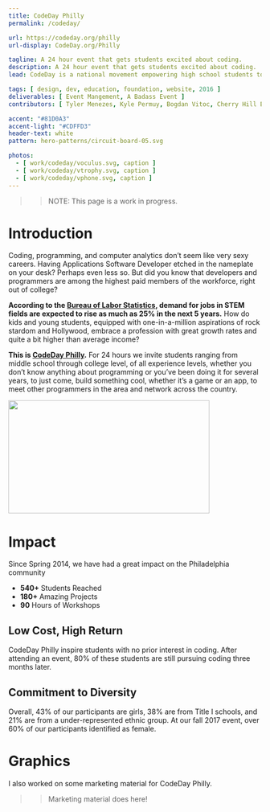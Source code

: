 ```yaml
---
title: CodeDay Philly
permalink: /codeday/

url: https://codeday.org/philly
url-display: CodeDay.org/Philly

tagline: A 24 hour event that gets students excited about coding.
description: A 24 hour event that gets students excited about coding.
lead: CodeDay is a national movement empowering high school students to discover the wonders of computer science.

tags: [ design, dev, education, foundation, website, 2016 ]
deliverables: [ Event Mangement, A Badass Event ]
contributors: [ Tyler Menezes, Kyle Permuy, Bogdan Vitoc, Cherry Hill East (District) ]

accent: "#81D0A3"
accent-light: "#CDFFD3"
header-text: white
pattern: hero-patterns/circuit-board-05.svg

photos:
  - [ work/codeday/voculus.svg, caption ]
  - [ work/codeday/vtrophy.svg, caption ]
  - [ work/codeday/vphone.svg, caption ]
---
```


> > NOTE: This page is a work in progress.

# Introduction

Coding, programming, and computer analytics don’t seem like very sexy careers. Having Applications Software Developer etched in the nameplate on your desk? Perhaps even less so. But did you know that developers and programmers are among the highest paid members of the workforce, right out of college?

**According to the [Bureau of Labor Statistics](http://www.itworld.com/article/2945674/careers/computer-science-students-are-in-demand-and-they-know-it.html), demand for jobs in STEM fields are expected to rise as much as 25% in the next 5 years.** How do kids and young students, equipped with one-in-a-million aspirations of rock stardom and Hollywood, embrace a profession with great growth rates and quite a bit higher than average income?

**This is [CodeDay Philly](http://codeday.org/philly).** For 24 hours we invite students ranging from middle school through college level, of all experience levels, whether you don’t know anything about programming or you’ve been doing it for several years, to just come, build something cool, whether it’s a game or an app, to meet other programmers in the area and network across the country.

<p><a href="https://codeday.org/philly?wvideo=n6xc4pm90n#"><img src="https://embedwistia-a.akamaihd.net/deliveries/b92886ba60d7ac246d162dd597d19d193dc4158d.jpg?image_play_button_size=2x&amp;image_crop_resized=960x540&amp;image_play_button=1&amp;image_play_button_color=cb7972e0" width="400" height="225" style="width: 400px; height: 225px;"></a></p>

# Impact

Since Spring 2014, we have had a great impact on the Philadelphia community

- **540+** Students Reached
- **180+** Amazing Projects
- **90** Hours of Workshops

## Low Cost, High Return

CodeDay Philly inspire students with no prior interest in coding. After attending an event, 80% of these students are still pursuing coding three months later.

## Commitment to Diversity

Overall, 43% of our participants are girls, 38% are from Title I schools, and 21% are from a under-represented ethnic group. At our fall 2017 event, over 60% of our participants identified as female.

# Graphics

I also worked on some marketing material for CodeDay Philly.

> > Marketing material does here!